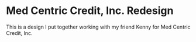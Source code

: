 # Med Centric Credit, Inc. Redesign
This is a design I put together working with my friend Kenny for Med Centric Credit, Inc.